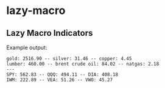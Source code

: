 # lazy-macro
## Lazy Macro Indicators

Example output:

```
gold: 2516.90 -- silver: 31.46 -- copper: 4.45
lumber: 460.00 -- brent crude oil: 84.02 -- natgas: 2.18
---
SPY: 562.83 -- QQQ: 494.11 -- DIA: 408.18
IWM: 222.89 -- VEA: 51.26 -- VWO: 45.27
```
